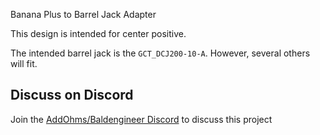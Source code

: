 Banana Plus to Barrel Jack Adapter

This design is intended for center positive.

The intended barrel jack is the `GCT_DCJ200-10-A`. However, several others will fit.

## Discuss on Discord
Join the [AddOhms/Baldengineer Discord](https://discord.gg/Q3xzyuWqm6) to discuss this project